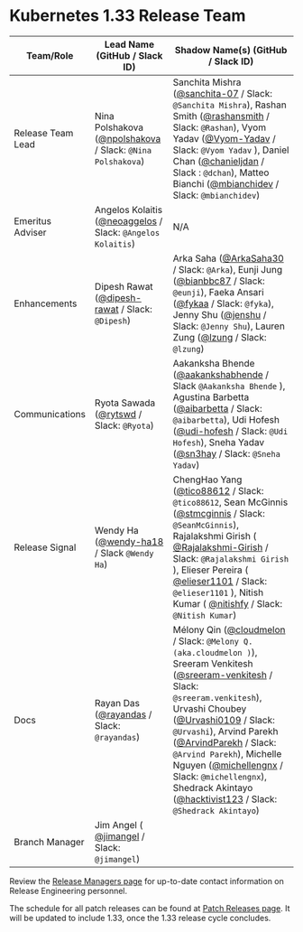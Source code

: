# Kubernetes 1.33 Release Team

| **Team/Role**     | **Lead Name** (**GitHub / Slack ID**)                                                        | **Shadow Name(s) (GitHub / Slack ID)**                                                                                                                                                                                                                                                                                                                                                                                                                                                                                                                                                                |
|-------------------|----------------------------------------------------------------------------------------------|-------------------------------------------------------------------------------------------------------------------------------------------------------------------------------------------------------------------------------------------------------------------------------------------------------------------------------------------------------------------------------------------------------------------------------------------------------------------------------------------------------------------------------------------------------------------------------------------------------|
| Release Team Lead | Nina Polshakova ([@npolshakova](https://github.com/npolshakova) / Slack: `@Nina Polshakova`) | Sanchita Mishra ([@sanchita-07](https://github.com/sanchita-07) / Slack: `@Sanchita Mishra`), Rashan Smith ([@rashansmith](https://github.com/rashansmith) / Slack: `@Rashan`), Vyom Yadav ([@Vyom-Yadav](https://github.com/Vyom-Yadav) / Slack: `@Vyom Yadav` ), Daniel Chan ([@chanieljdan](https://github.com/chanieljdan) / Slack : `@dchan`), Matteo Bianchi ([@mbianchidev](https://github.com/mbianchidev) / Slack: `@mbianchidev`)                                                                                                                                                           |
| Emeritus Adviser  | Angelos Kolaitis ([@neoaggelos](https://github.com/neoaggelos) / Slack: `@Angelos Kolaitis`) | N/A                                                                                                                                                                                                                                                                                                                                                                                                                                                                                                                                                                                                   |
| Enhancements      | Dipesh Rawat ([@dipesh-rawat](https://github.com/dipesh-rawat) / Slack: `@Dipesh`)           | Arka Saha ([@ArkaSaha30](https://github.com/ArkaSaha30) /  Slack: `@Arka`), Eunji Jung ([@bianbbc87](https://github.com/bianbbc87) / Slack: `@eunji`), Faeka Ansari ([@fykaa](https://github.com/fykaa) / Slack: `@fyka`), Jenny Shu ([@jenshu](https://github.com/jenshu) / Slack: `@Jenny Shu`), Lauren Zung ([@lzung](https://github.com/lzung) / Slack: `@lzung`)                                                                                                                                                                                                                                 |
| Communications    | Ryota Sawada ([@rytswd](https://github.com/rytswd) / Slack: `@Ryota`)                        | Aakanksha Bhende ([@aakankshabhende](https://github.com/aakankshabhende) / Slack `@Aakanksha Bhende` ), Agustina Barbetta ([@aibarbetta](https://github.com/aibarbetta) / Slack: `@aibarbetta`), Udi Hofesh ([@udi-hofesh](https://github.com/udi-hofesh) / Slack: `@Udi Hofesh`), Sneha Yadav ([@sn3hay](https://github.com/sn3hay) / Slack: `@Sneha Yadav`)                                                                                                                                                                                                                                         |
| Release Signal    | Wendy Ha ([@wendy-ha18](https://github.com/wendy-ha18) / Slack `@Wendy Ha`)                  | ChengHao Yang ([@tico88612](https://github.com/tico88612) / Slack: `@tico88612`, Sean McGinnis ([@stmcginnis](https://github.com/stmcginnis) / Slack: `@SeanMcGinnis`), Rajalakshmi Girish ( [@Rajalakshmi-Girish](https://github.com/Rajalakshmi-Girish) / Slack: `@Rajalakshmi Girish` ), Elieser Pereira ( [@elieser1101](https://github.com/elieser1101) / Slack: `@elieser1101` ), Nitish Kumar ( [@nitishfy](https://github.com/nitishfy) / Slack: `@Nitish Kumar`)                                                                                                                                     |
| Docs              | Rayan Das ([@rayandas](https://github.com/rayandas) / Slack: `@rayandas`)                    | Mélony Qin ([@cloudmelon](https://github.com/cloudmelon) /  Slack: `@Melony Q. (aka.cloudmelon )`), Sreeram Venkitesh ([@sreeram-venkitesh](https://github.com/sreeram-venkitesh) / Slack: `@sreeram.venkitesh`), Urvashi Choubey ([@Urvashi0109](https://github.com/Urvashi0109) / Slack: `@Urvashi`), Arvind Parekh ([@ArvindParekh](https://github.com/ArvindParekh) / Slack: `@Arvind Parekh`), Michelle Nguyen ([@michellengnx](https://github.com/michellengnx) / Slack: `@michellengnx`), Shedrack Akintayo ([@hacktivist123](https://github.com/hacktivist123) / Slack: `@Shedrack Akintayo`) |
| Branch Manager    | Jim Angel ( [@jimangel](https://github.com/jimangel) / Slack: `@jimangel`)                   |                                                                                                                                                                                                                                                                                                                                                                                                                                                                                                                                                                                                       |

Review the [Release Managers page](https://github.com/kubernetes/website/blob/main/content/en/releases/release-managers.md) for up-to-date contact information on Release Engineering personnel.

The schedule for all patch releases can be found at [Patch Releases page](https://github.com/kubernetes/website/blob/main/content/en/releases/patch-releases.md). It will be updated to include 1.33, once the 1.33 release cycle concludes.
